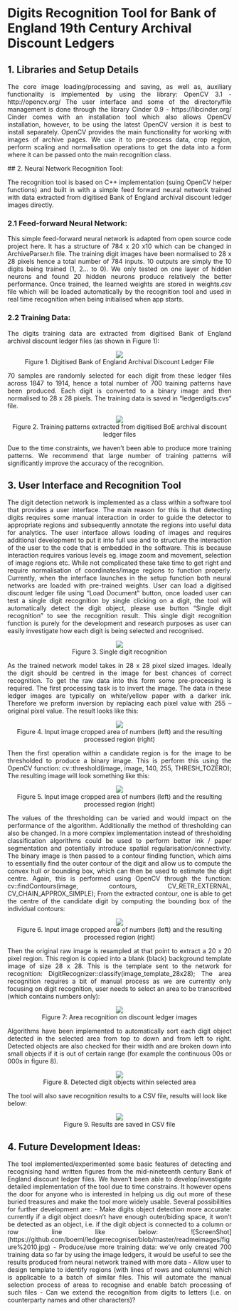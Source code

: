# Digits Recognition Tool for Bank of England 19th Century Archival Discount Ledgers

## 1. Libraries and Setup Details

<p align="justify">The core image loading/processing and saving, as well as, auxiliary functionality is implemented by using the library: OpenCV 3.1 - http://opencv.org/ 
The user interface and some of the directory/file management is done through the library Cinder 0.9 - https://libcinder.org/ 
Cinder comes with an installation tool which also allows OpenCV installation, however, to be using the latest OpenCV version it is best to install separately.
OpenCV provides the main functionality for working with images of archive pages. We use it to pre-process data, crop region, perform scaling and normalisation operations to get the data into a form where it can be passed onto the main recognition class.
</p>
## 2. Neural Network Recognition Tool:

<p align="justify">The recognition tool is based on C++ implementation (suing OpenCV helper functions) and built in with a simple feed forward neural network trained with data extracted from digitised Bank of England archival discount ledger images directly. </p>  

### 2.1 Feed-forward Neural Network:

<p align="justify">This simple feed-forward neural network is adapted from open source code project here. It has a structure of 784 x 20 x10 which can be changed in ArchiveParser.h file. The training digit images have been normalised to 28 x 28 pixels hence a total number of 784 inputs. 10 outputs are simply the 10 digits being trained (1, 2… to 0). We only tested on one layer of hidden neurons and found 20 hidden neurons produce relatively the better performance.
Once trained, the learned weights are stored in weights.csv file which will be loaded automatically by the recognition tool and used in real time recognition when being initialised when app starts. </p>  

### 2.2 Training Data:

<p align="justify">The digits training data are extracted from digitised Bank of England archival discount ledger files (as shown in Figure 1):</p>  
<p align="center">
  <img src="https://github.com/boeml/ledgerrecogniser/blob/master/readmeimages/figure%201.jpg">
  <br>Figure 1. Digitised Bank of England Archival Discount Ledger File
</p>

<p align="justify">70 samples are randomly selected for each digit from these ledger files across 1847 to 1914, hence a total number of 700 training patterns have been produced. Each digit is converted to a binary image and then normalised to 28 x 28 pixels. The training data is saved in “ledgerdigits.cvs” file.</p>   
<p align="center">
  <img src="https://github.com/boeml/ledgerrecogniser/blob/master/readmeimages/figure%202.jpg">
  <br>Figure 2. Training patterns extracted from digitised BoE archival discount ledger files
</p>

<p align="justify">Due to the time constraints, we haven’t been able to produce more training patterns. We recommend that large number of training patterns will significantly improve the accuracy of the recognition. </p>  

## 3. User Interface and Recognition Tool

<p align="justify">The digit detection network is implemented as a class within a software tool that provides a user interface. The main reason for this is that detecting digits requires some manual interaction in order to guide the detector to appropriate regions and subsequently annotate the regions into useful data for analytics. 
The user interface allows loading of images and requires additional development to put it into full use and to structure the interaction of the user to the code that is embedded in the software. This is because interaction requires various levels eg. image zoom and movement, selection of image regions etc. While not complicated these take time to get right and require normalisation of coordinates/image regions to function properly.
Currently, when the interface launches in the setup function both neural networks are loaded with pre-trained weights.  
User can load a digitised discount ledger file using “Load Document” button, once loaded user can test a single digit recognition by single clicking on a digit, the tool will automatically detect the digit object, please use button “Single digit recognition” to see the recognition result. This single digit recognition function is purely for the development and research purposes as user can easily investigate how each digit is being selected and recognised. </p>  
<p align="center">
  <img src="https://github.com/boeml/ledgerrecogniser/blob/master/readmeimages/figure%203.jpg">
  <br>Figure 3. Single digit recognition 
</p>

<p align="justify">As the trained network model takes in 28 x 28 pixel sized images. Ideally the digit should be centred in the image for best chances of correct recognition. To get the raw data into this form some pre-processing is required.
The first processing task is to invert the image. The data in these ledger images are typically on white/yellow paper with a darker ink. Therefore we preform inversion by replacing each pixel value with 255 – original pixel value. The result looks like this:</p>  

<p align="center">
  <img src="https://github.com/boeml/ledgerrecogniser/blob/master/readmeimages/figure%204.jpg">
  <br>Figure 4. Input image cropped area of numbers (left) and the resulting processed region (right)
</p>

<p align="justify">Then the first operation within a candidate region is for the image to be thresholded to produce a binary image. This is perform this using the OpenCV function:
	cv::threshold(image, image, 140, 255, THRESH_TOZERO);
The resulting image will look something like this:</p>  

<p align="center">
  <img src="https://github.com/boeml/ledgerrecogniser/blob/master/readmeimages/figure%205.jpg">
  <br>Figure 5. Input image cropped area of numbers (left) and the resulting processed region (right)
</p>

<p align="justify">The values of the thresholding can be varied and would impact on the performance of the algorithm. Additionally the method of thresholding can also be changed. In a more complex implementation instead of thresholding classification algorithms could be used to perform better ink / paper segmentation and potentially introduce spatial regularisation/connectivity.
The binary image is then passed to a contour finding function, which aims to essentially find the outer contour of the digit and allow us to compute the convex hull or bounding box, which can then be used to estimate the digit centre. Again, this is performed using OpenCV through the function:
cv::findContours(image, contours, CV_RETR_EXTERNAL, CV_CHAIN_APPROX_SIMPLE);
From the extracted contour, one is able to get the centre of the candidate digit by computing the bounding box of the individual contours:</p>  
<p align="center">
  <img src="https://github.com/boeml/ledgerrecogniser/blob/master/readmeimages/figure%206.jpg">
  <br>Figure 6. Input image cropped area of numbers (left) and the resulting processed region (right)
</p>  

<p align="justify">Then the original raw image is resampled at that point to extract a 20 x 20 pixel region. This region is copied into a blank (black) background template image of size 28 x 28. This is the template sent to the network for recognition:
	DigitRecognizer::classify(image_template_28x28);
The area recognition requires a bit of manual process as we are currently only focusing on digit recognition, user needs to select an area to be transcribed (which contains numbers only):</p>  

<p align="center">
  <img src="https://github.com/boeml/ledgerrecogniser/blob/master/readmeimages/figure%207.jpg">
  <br>Figure 7: Area recognition on discount ledger images
</p>  

<p align="justify">Algorithms have been implemented to automatically sort each digit object detected in the selected area from top to down and from left to right. Detected objects are also checked for their width and are broken down into small objects if it is out of certain range (for example the continuous 00s or 000s in figure 8).</p>  

<p align="center">
  <img src="https://github.com/boeml/ledgerrecogniser/blob/master/readmeimages/figure%208.jpg">
  <br>Figure 8. Detected digit objects within selected area
</p>  

The tool will also save recognition results to a CSV file, results will look like below:
<p align="center">
  <img src="https://github.com/boeml/ledgerrecogniser/blob/master/readmeimages/figure%209.jpg">
  <br>Figure 9. Results are saved in CSV file
</p>  

## 4. Future Development Ideas:

<p align="justify">The tool implemented/experimented some basic features of detecting and recognising hand written figures from the mid-nineteenth century Bank of England discount ledger files. We haven’t been able to develop/investigate detailed implementation of the tool due to time constrains. It however opens the door for anyone who is interested in helping us dig out more of these buried treasures and make the tool more widely usable.  
Several possibilities for further development are:
-	Make digits object detection more accurate: currently if a digit object doesn’t have enough outer/biding space, it won’t be detected as an object, i.e. if the digit object is connected to a column or row line like below:
        ![ScreenShot](https://github.com/boeml/ledgerrecogniser/blob/master/readmeimages/figure%2010.jpg)
-	Produce/use more training data: we’ve only created 700 training data so far by using the image ledgers, it would be useful to see the results produced from neural network trained with more data
-	Allow user to design template to identify regions (with lines of rows and columns) which is applicable to a batch of similar files. This will automate the manual selection process of areas to recognise and enable batch processing of such files
-	Can we extend the recognition from digits to letters (i.e. on counterparty names and other characters)?
</p>  
